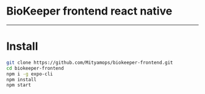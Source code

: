 # BioKeeper frontend react native
---------------------------------
# Install 
```sh
git clone https://github.com/Mityamops/biokeeper-frontend.git
cd biokeeper-frontend
npm i -g expo-cli
npm install
npm start
```